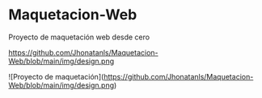 ﻿# Maquetacion-Web

Proyecto de maquetación web desde cero

https://github.com/Jhonatanls/Maquetacion-Web/blob/main/img/design.png

<span>![</span><span>Proyecto de maquetación</span><span>]</span><span>(</span><span>https://github.com/Jhonatanls/Maquetacion-Web/blob/main/img/design.png</span><span>)</span>
